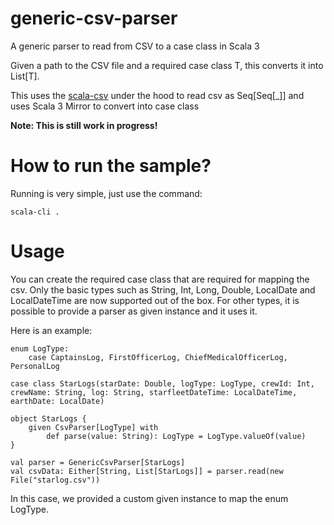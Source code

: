 # generic-csv-parser
A generic parser to read from CSV to a case class in Scala 3

Given a path to the CSV file and a required case class T, this converts it into List[T].

This uses the [scala-csv](https://github.com/tototoshi/scala-csv) under the hood to read csv as Seq[Seq[_]] and uses Scala 3 Mirror to convert into case class

**Note: This is still work in progress!**

# How to run the sample?

Running is very simple, just use the command:
```
scala-cli .
```

# Usage

You can create the required case class that are required for mapping the csv. Only the basic types such as String, Int, Long, Double, LocalDate and LocalDateTime are now supported out of the box. For other types, it is possible to provide a parser as given instance and it uses it.

Here is an example:

```
enum LogType:
    case CaptainsLog, FirstOfficerLog, ChiefMedicalOfficerLog, PersonalLog

case class StarLogs(starDate: Double, logType: LogType, crewId: Int, crewName: String, log: String, starfleetDateTime: LocalDateTime, earthDate: LocalDate)

object StarLogs {
    given CsvParser[LogType] with
        def parse(value: String): LogType = LogType.valueOf(value)
}

val parser = GenericCsvParser[StarLogs]
val csvData: Either[String, List[StarLogs]] = parser.read(new File("starlog.csv"))  
```

In this case, we provided a custom given instance to map the enum LogType.
